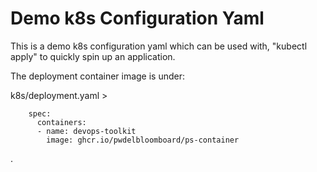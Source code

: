 # Demo k8s Configuration Yaml

This is a demo k8s configuration yaml which can be used with, "kubectl apply" to quickly spin up an application.

The deployment container image is under:

k8s/deployment.yaml > 

```
    spec:
      containers:
      - name: devops-toolkit
        image: ghcr.io/pwdelbloomboard/ps-container
```
 .
